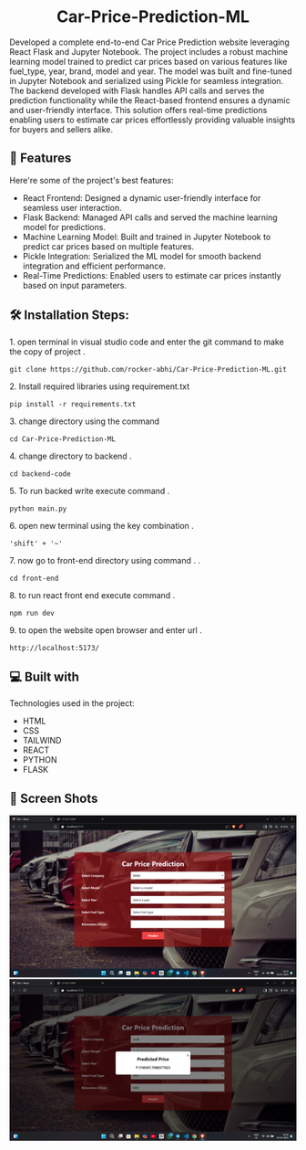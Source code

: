 <h1 align="center" id="title">Car-Price-Prediction-ML</h1>

<p id="description">Developed a complete end-to-end Car Price Prediction website leveraging React Flask and Jupyter Notebook. The project includes a robust machine learning model trained to predict car prices based on various features like fuel_type, year,  brand, model and year. The model was built and fine-tuned in Jupyter Notebook and serialized using Pickle for seamless integration. The backend developed with Flask handles API calls and serves the prediction functionality while the React-based frontend ensures a dynamic and user-friendly interface. This solution offers real-time predictions enabling users to estimate car prices effortlessly providing valuable insights for buyers and sellers alike.</p>

  
  
<h2>🧐 Features</h2>

Here're some of the project's best features:

*   React Frontend: Designed a dynamic user-friendly interface for seamless user interaction.
*   Flask Backend: Managed API calls and served the machine learning model for predictions.
*   Machine Learning Model: Built and trained in Jupyter Notebook to predict car prices based on multiple features.
*   Pickle Integration: Serialized the ML model for smooth backend integration and efficient performance.
*   Real-Time Predictions: Enabled users to estimate car prices instantly based on input parameters.

<h2>🛠️ Installation Steps:</h2>

<p>1. open terminal in visual studio code and enter the git command to make the copy of project .</p>

```
git clone https://github.com/rocker-abhi/Car-Price-Prediction-ML.git
```

<p>2. Install required libraries using requirement.txt </p>

```
pip install -r requirements.txt
```

<p>3. change directory using the command</p>

```
cd Car-Price-Prediction-ML
```

<p>4. change directory to backend .</p>

```
cd backend-code
```

<p>5. To run backed write execute command .</p>

```
python main.py
```

<p>6. open new terminal using the key combination .</p>

```
'shift' + '~'
```

<p>7. now go to front-end directory using command . .</p>

```
cd front-end
```

<p>8. to run react front end execute command .</p>

```
npm run dev
```

<p>9. to open the website open browser and enter url .</p>

```
http://localhost:5173/
```

<h2>💻 Built with</h2>

Technologies used in the project:

*   HTML
*   CSS
*   TAILWIND
*   REACT
*   PYTHON
*   FLASK

  
<h2>🧐 Screen Shots </h2>

<img src="Screen Shot/ss_1.png" alt="Screenshot" />
<img src="Screen Shot/ss_2.png" alt="Screenshot" />
